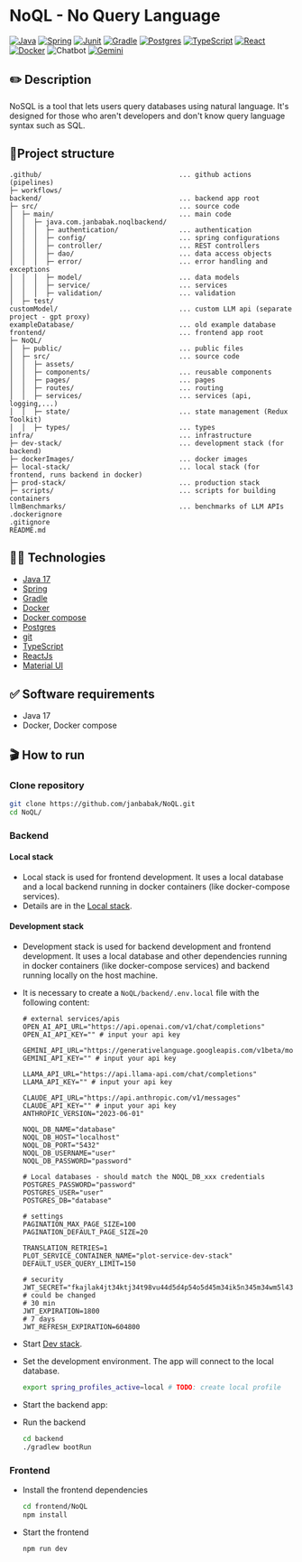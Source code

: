# NoQL - No Query Language

[![Java](https://img.shields.io/badge/java-%23ED8B00.svg?style=flat&logo=java&logoColor=white&color=f1931c)](https://www.java.com/en/)
[![Spring](https://img.shields.io/badge/spring-%236DB33F.svg?style=flat&logo=spring&logoColor=white)](https://spring.io)
[![Junit](https://img.shields.io/badge/JUnit5-25A162.svg?style=flat&logo=JUnit5&logoColor=white)](https://junit.org/junit5/)
[![Gradle](https://img.shields.io/badge/Gradle-02303A.svg?style=flat&logo=Gradle&logoColor=white)](https://gradle.org)
[![Postgres](https://img.shields.io/badge/PostgreSQL-4169E1.svg?style=flat&logo=PostgreSQL&logoColor=white)](https://www.postgresql.org)
[![TypeScript](https://img.shields.io/badge/TypeScript-3178C6.svg?style=flat&logo=TypeScript&logoColor=white)](https://www.typescriptlang.org)
[![React](https://img.shields.io/badge/React-61DAFB.svg?style=flat&logo=React&logoColor=black)](https://react.dev)
[![Docker](https://img.shields.io/badge/Docker-2496ED.svg?style=flat&logo=Docker&logoColor=white)](https://www.docker.com)
![Chatbot](https://img.shields.io/badge/ChatBot-0066FF.svg?style=flat&logo=ChatBot&logoColor=white)
[![Gemini](https://img.shields.io/badge/Google%20Gemini-8E75B2.svg?style=flat&logo=Google-Gemini&logoColor=white)](https://deepmind.google/technologies/gemini/)

## ✏️ Description

NoSQL is a tool that lets users query databases using natural language. It's designed for those who aren't developers
and don't know query language syntax such as SQL.

## 🌲Project structure

```text
.github/                                  ... github actions (pipelines)
├─ workflows/
backend/                                  ... backend app root
├─ src/                                   ... source code
│  ├─ main/                               ... main code
│  │  ├─ java.com.janbabak.noqlbackend/   
│  │  │  ├─ authentication/               ... authentication
│  │  │  ├─ config/                       ... spring configurations
│  │  │  ├─ controller/                   ... REST controllers
│  │  │  ├─ dao/                          ... data access objects
│  │  │  ├─ error/                        ... error handling and exceptions
│  │  │  ├─ model/                        ... data models
│  │  │  ├─ service/                      ... services
│  │  │  ├─ validation/                   ... validation
│  ├─ test/
customModel/                              ... custom LLM api (separate project - gpt proxy)
exampleDatabase/                          ... old example database
frontend/                                 ... frontend app root
├─ NoQL/                 
│  ├─ public/                             ... public files
│  ├─ src/                                ... source code
│  │  ├─ assets/
│  │  ├─ components/                      ... reusable components
│  │  ├─ pages/                           ... pages
│  │  ├─ routes/                          ... routing
│  │  ├─ services/                        ... services (api, logging,...)
│  │  ├─ state/                           ... state management (Redux Toolkit)
│  │  ├─ types/                           ... types
infra/                                    ... infrastructure
├─ dev-stack/                             ... development stack (for backend)
├─ dockerImages/                          ... docker images
├─ local-stack/                           ... local stack (for frontend, runs backend in docker)
├─ prod-stack/                            ... production stack
├─ scripts/                               ... scripts for building containers
llmBenchmarks/                            ... benchmarks of LLM APIs
.dockerignore
.gitignore
README.md
```

## 🧑‍🔬 Technologies

- [Java 17](https://www.java.com/en/)
- [Spring](https://spring.io)
- [Gradle](https://gradle.org)
- [Docker](https://www.docker.com)
- [Docker compose](https://docs.docker.com/compose/)
- [Postgres](https://www.postgresql.org)
- [git](https://git-scm.com)
- [TypeScript](https://www.typescriptlang.org)
- [ReactJs](https://react.dev)
- [Material UI](https://mui.com)

## ✅ Software requirements

- Java 17
- Docker, Docker compose

## 🎬 How to run

### Clone repository

```bash
git clone https://github.com/janbabak/NoQL.git
cd NoQL/
```

### Backend

#### Local stack

- Local stack is used for frontend development. It uses a local database and a local backend running in docker containers (like docker-compose
  services).
- Details are in the [Local stack](infra/local-stack/README.md).

#### Development stack

- Development stack is used for backend development and frontend development. It uses a local database and other
  dependencies running in docker containers (like docker-compose services) and backend running locally on the host machine.
- It is necessary to create a `NoQL/backend/.env.local` file with the following content:
  ```dotenv
  # external services/apis
  OPEN_AI_API_URL="https://api.openai.com/v1/chat/completions"
  OPEN_AI_API_KEY="" # input your api key
  
  GEMINI_API_URL="https://generativelanguage.googleapis.com/v1beta/models"
  GEMINI_API_KEY="" # input your api key
  
  LLAMA_API_URL="https://api.llama-api.com/chat/completions"
  LLAMA_API_KEY="" # input your api key
  
  CLAUDE_API_URL="https://api.anthropic.com/v1/messages"
  CLAUDE_API_KEY="" # input your api key
  ANTHROPIC_VERSION="2023-06-01"
  
  NOQL_DB_NAME="database"
  NOQL_DB_HOST="localhost"
  NOQL_DB_PORT="5432"
  NOQL_DB_USERNAME="user"
  NOQL_DB_PASSWORD="password"
  
  # Local databases - should match the NOQL_DB_xxx credentials
  POSTGRES_PASSWORD="password"
  POSTGRES_USER="user"
  POSTGRES_DB="database"
  
  # settings
  PAGINATION_MAX_PAGE_SIZE=100
  PAGINATION_DEFAULT_PAGE_SIZE=20
  
  TRANSLATION_RETRIES=1
  PLOT_SERVICE_CONTAINER_NAME="plot-service-dev-stack"
  DEFAULT_USER_QUERY_LIMIT=150
  
  # security
  JWT_SECRET="fkajlak4jt34ktj34t98vu44d5d4p54o5d45m34ik5n345m34wm5l431145l434u64bgjsuicvkaplcvqyevasswilmvbti09478jujhhdsbfasdhfbu4" # could be changed
  # 30 min
  JWT_EXPIRATION=1800
  # 7 days
  JWT_REFRESH_EXPIRATION=604800
  ```

- Start [Dev stack](infra/dev-stack/README.md).
- Set the development environment. The app will connect to the local database.
    ```bash
    export spring_profiles_active=local # TODO: create local profile
    ```
- Start the backend app:
- Run the backend
  ```bash
  cd backend
  ./gradlew bootRun
  ```
  
### Frontend
- Install the frontend dependencies
  ```bash
  cd frontend/NoQL 
  npm install
  ```
- Start the frontend
  ```bash
  npm run dev
  ```
  
